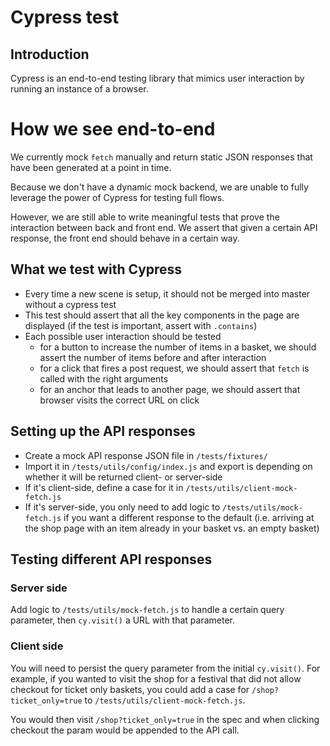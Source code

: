 # Cypress test

## Introduction

Cypress is an end-to-end testing library that mimics user interaction by running an instance of a browser.

# How we see end-to-end

We currently mock `fetch` manually and return static JSON responses that have been generated at a point in time.

Because we don't have a dynamic mock backend, we are unable to fully leverage the power of Cypress for testing full flows.

However, we are still able to write meaningful tests that prove the interaction between back and front end. We assert that given a certain API response, the front end should behave in a certain way.

## What we test with Cypress

- Every time a new scene is setup, it should not be merged into master without a cypress test
- This test should assert that all the key components in the page are displayed (if the test is important, assert with `.contains`)
- Each possible user interaction should be tested
  - for a button to increase the number of items in a basket, we should assert the number of items before and after interaction
  - for a click that fires a post request, we should assert that `fetch` is called with the right arguments
  - for an anchor that leads to another page, we should assert that browser visits the correct URL on click

## Setting up the API responses

- Create a mock API response JSON file in `/tests/fixtures/`
- Import it in `/tests/utils/config/index.js` and export is depending on whether it will be returned client- or server-side
- If it's client-side, define a case for it in `/tests/utils/client-mock-fetch.js`
- If it's server-side, you only need to add logic to `/tests/utils/mock-fetch.js` if you want a different response to the default (i.e. arriving at the shop page with an item already in your basket vs. an empty basket)

## Testing different API responses

### Server side

Add logic to `/tests/utils/mock-fetch.js` to handle a certain query parameter, then `cy.visit()` a URL with that parameter.

### Client side

You will need to persist the query parameter from the initial `cy.visit()`. For example, if you wanted to visit the shop for a festival that did not allow checkout for ticket only baskets, you could add a case for `/shop?ticket_only=true` to `/tests/utils/client-mock-fetch.js`.

You would then visit `/shop?ticket_only=true` in the spec and when clicking checkout the param would be appended to the API call.
